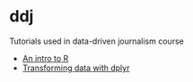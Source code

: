 # ddj
Tutorials used in data-driven journalism course

- [An intro to R](https://github.com/rcatlord/ddj/blob/main/intro-to-r/script.md)
- [Transforming data with dplyr](https://rcatlord.github.io/ddj/transforming-data-with-dplyr)
